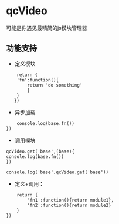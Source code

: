 # qcVideo

可能是你遇见最精简的js模块管理器

## 功能支持

- 定义模块

```qcVideo('base',function(){  
    return {
    'fn':function(){
        return 'do something'
        }
    }
   })
```

- 异步加载

```qcVideo.use('base',(base)=>{
    console.log(base.fn())
})
```

- 调用模块

```异步: 
qcVideo.get('base',(base){  
console.log(base.fn())  
})
```
    

```同步：  
console.log('base',qcVideo.get('base'))
```

- 定义+调用：

```qcVideo('myComponents ',(module1,module2)=>{  
    return {
        'fn1':function(){return module1},
        'fn2':function(){return module2}
    }
})
```

